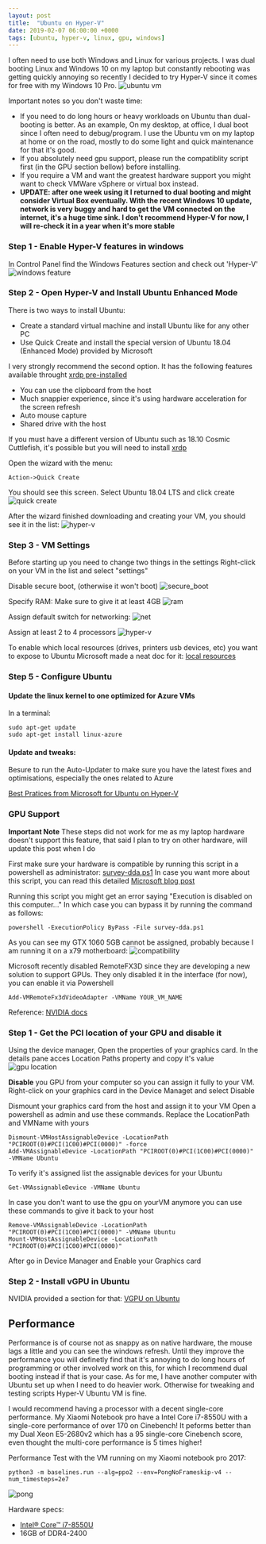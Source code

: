 ```yaml
---
layout: post
title:  "Ubuntu on Hyper-V"
date: 2019-02-07 06:00:00 +0000
tags: [ubuntu, hyper-v, linux, gpu, windows]
---
```


I often need to use both Windows and Linux for various projects. I was dual booting Linux and Windows 10 on my laptop but constantly rebooting was getting quickly annoying so recently I decided to try Hyper-V since it comes for free with my Windows 10 Pro.
![ubuntu vm](/assets/hyper-v/desktop_screenshot.png)

Important notes so you don't waste time:
*	If you need to do long hours or heavy workloads on Ubuntu than dual-booting is better. As an example, On my desktop, at office, I dual boot since I often need to debug/program. I use the Ubuntu vm on my laptop at home or on the road, mostly to do some light and quick maintenance for that it's good.
*	If you absolutely need gpu support, please run the compatiblity script first (in the GPU section bellow) before installing.
*	If you require a VM and want the greatest hardware support you might want to check VMWare vSphere or virtual box instead.
*	**UPDATE: after one week using it I returned to dual booting and might consider Virtual Box eventually. With the recent Windows 10 update, network is very buggy and hard to get the VM connected on the internet, it's a huge time sink. I don't recommend Hyper-V for now, I will re-check it in a year when it's more stable**



### Step 1 - Enable Hyper-V features in windows
In Control Panel find the Windows Features section and check out 'Hyper-V'
![windows feature](/assets/hyper-v/windows_feature.png)

### Step 2 - Open Hyper-V and Install Ubuntu Enhanced Mode

There is two ways to install Ubuntu:
*	Create a standard virtual machine and install Ubuntu like for any other PC
*	Use Quick Create and install the special version of Ubuntu 18.04 (Enhanced Mode) provided by Microsoft

I very strongly recommend the second option. It has the following features available throught [xrdp pre-installed](https://github.com/neutrinolabs/xrdp)
*	You can use the clipboard from the host
*	Much snappier experience, since it's using hardware acceleration for the screen refresh
*	Auto mouse capture
*	Shared drive with the host


If you must have a different version of Ubuntu such as 18.10 Cosmic Cuttlefish, it's possible but you will need to install [xrdp](https://github.com/neutrinolabs/xrdp)

Open the wizard with the menu:
```
Action->Quick Create
```

You should see this screen. Select Ubuntu 18.04 LTS and click create
![quick create](/assets/hyper-v/quick_create.png)

After the wizard finished downloading and creating your VM, you should see it in the list:
![hyper-v](/assets/hyper-v/hyper-v.png)

### Step 3 - VM Settings
Before starting up you need to change two things in the settings
Right-click on your VM in the list and select "settings"

Disable secure boot, (otherwise it won't boot)
![secure_boot](/assets/hyper-v/secure_boot.png)

Specify RAM:
Make sure to give it at least 4GB
![ram](/assets/hyper-v/ram.png)

Assign default switch for networking:
![net](/assets/hyper-v/networking.png)

Assign at least 2 to 4 processors
![hyper-v](/assets/hyper-v/processors.png)

To enable which local resources (drives, printers usb devices, etc) you want to expose to Ubuntu Microsoft made a neat doc for it:
[local resources](https://docs.microsoft.com/en-us/windows-server/virtualization/hyper-v/learn-more/use-local-resources-on-hyper-v-virtual-machine-with-vmconnect)


### Step 5 - Configure Ubuntu

#### Update the linux kernel to one optimized for Azure VMs
In a terminal:
```shell
sudo apt-get update
sudo apt-get install linux-azure
```



#### Update and tweaks:
Besure to run the Auto-Updater to make sure you have the latest fixes and optimisations, especially the ones related to Azure

[Best Pratices from Microsoft for Ubuntu on Hyper-V](https://docs.microsoft.com/en-us/windows-server/virtualization/hyper-v/best-practices-for-running-linux-on-hyper-v)


### GPU Support

**Important Note** These steps did not work for me as my laptop hardware doesn't support this feature, that said I plan to try on other hardware, will update this post when I do

First make sure your hardware is compatible by running this script in a powershell as administrator:
[survey-dda.ps1](https://github.com/BenjaminArmstrong/Hyper-V-PowerShell/blob/master/DDA/survey-dda.ps1)
In case you want more about this script, you can read this detailed [Microsoft blog post](https://blogs.technet.microsoft.com/virtualization/2015/11/20/discrete-device-assignment-machines-and-devices/)

Running this script you might get an error saying "Execution is disabled on this computer..."
In which case you can bypass it by running the command as follows:
```shell
powershell -ExecutionPolicy ByPass -File survey-dda.ps1
```

As you can see my GTX 1060 5GB cannot be assigned, probably because I am running it on a x79 motherboard:
![compatibility](/assets/hyper-v/compatibility.png)

Microsoft recently disabled RemoteFX3D since they are developing a new solution to support GPUs.
They only disabled it in the interface (for now), you can enable it via Powershell
```shell
Add-VMRemoteFx3dVideoAdapter -VMName YOUR_VM_NAME
```


Reference:
[NVIDIA docs](https://docs.nvidia.com/grid/latest/grid-vgpu-user-guide/index.html#installing-vgpu-drivers-linux)

### Step 1 - Get the PCI location of your GPU and disable it
Using the device manager, Open the properties of your graphics card.
In the details pane acces Location Paths property and copy it's value
![gpu location](/assets/hyper-v/gpu_location.png)

**Disable** you GPU from your computer so you can assign it fully to your VM. Right-click on your graphics card in the Device Managet and select Disable

Dismount your graphics card from the host and assign it to your VM
Open a powershell as admin and use these commands. Replace the LocationPath and VMName with yours
```shell
Dismount-VMHostAssignableDevice -LocationPath "PCIROOT(0)#PCI(1C00)#PCI(0000)" -force
Add-VMAssignableDevice -LocationPath "PCIROOT(0)#PCI(1C00)#PCI(0000)" -VMName Ubuntu
```
To verify it's assigned list the assignable devices for your Ubuntu
```shell
Get-VMAssignableDevice -VMName Ubuntu
```

In case you don't want to use the gpu on yourVM anymore you can use these commands to give it back to your host
```shell
Remove-VMAssignableDevice -LocationPath "PCIROOT(0)#PCI(1C00)#PCI(0000)" -VMName Ubuntu
Mount-VMHostAssignableDevice -LocationPath "PCIROOT(0)#PCI(1C00)#PCI(0000)"
```
After go in Device Manager and Enable your Graphics card


### Step 2 - Install vGPU in Ubuntu
NVIDIA provided a section for that:
[VGPU on Ubuntu](https://docs.nvidia.com/grid/latest/grid-vgpu-user-guide/index.html#installing-vgpu-drivers-linux)

## Performance
Performance is of course not as snappy as on native hardware, the mouse lags a little and you can see the windows refresh. Until they improve the performance you will definetly find that it's annoying to do long hours of programming or other involved work on this, for which I recommend dual booting instead if that is your case. As for me, I have another computer with Ubuntu set up when I need to do heavier work. Otherwise for tweaking and testing scripts Hyper-V Ubuntu VM is fine.

I would recommend having a processor with a decent single-core performance. My Xiaomi Notebook pro have a
Intel Core i7-8550U with a single-core performance of over 170 on Cinebench! It peforms better than my Dual Xeon E5-2680v2 which has a 95 single-core Cinebench score, even thought the multi-core performance is 5 times higher!

Performance Test with the VM running on my Xiaomi notebook pro 2017:
``` shell
python3 -m baselines.run --alg=ppo2 --env=PongNoFrameskip-v4 --num_timesteps=2e7
```
![pong](/assets/hyper-v/pong.png)


Hardware specs:
*	[Intel® Core™ i7-8550U](https://ark.intel.com/products/122589/Intel-Core-i7-8550U-Processor-8M-Cache-up-to-4-00-GHz-)
*	16GB of DDR4-2400